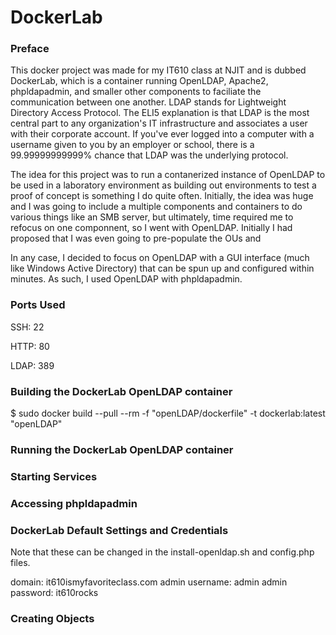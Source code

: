 # DockerLab


<h3>Preface</h3>
This docker project was made for my IT610 class at NJIT and is dubbed DockerLab, which is a container running OpenLDAP, Apache2, phpldapadmin, and smaller other components to faciliate the communication between one another.
LDAP stands for Lightweight Directory Access Protocol. The ELI5 explanation is that LDAP is the most central part to any organization's IT infrastructure and associates a user with their corporate account. If you've ever logged into a computer with a username given to you by an employer or school, there is a 99.99999999999% chance that LDAP was the underlying protocol.



The idea for this project was to run a contanerized instance of OpenLDAP to be used in a laboratory environment as building out environments to test a proof of concept is something I do quite often. Initially, the idea was huge and I was going to include a multiple components and containers to do various things like an SMB server, but ultimately, time required me to refocus on one componnent, so I went with OpenLDAP. Initially I had proposed that I was even going to pre-populate the OUs and 

In any case, I decided to focus on OpenLDAP with a GUI interface (much like Windows Active Directory) that can be spun up and configured within minutes. As such, I used OpenLDAP with phpldapadmin.


<h3>Ports Used</h3>


SSH: 22


HTTP: 80


LDAP: 389


<h3>Building the DockerLab OpenLDAP container</h3>


$ sudo docker build --pull --rm -f "openLDAP/dockerfile" -t dockerlab:latest "openLDAP"


<h3>Running the DockerLab OpenLDAP container</h3>


<h3>Starting Services</h3>


<h3>Accessing phpldapadmin</h3>


<h3>DockerLab Default Settings and Credentials</h3>

Note that these can be changed in the install-openldap.sh and config.php files.


domain: it610ismyfavoriteclass.com
admin username: admin
admin password: it610rocks

<h3>Creating Objects</h3>
